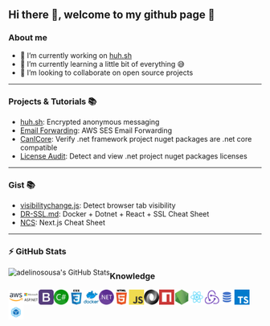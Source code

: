 ## Hi there 👋, welcome to my github page 🙂

### About me
- 🔭 I’m currently working on [huh.sh](https://github.com/adelinosousa/huh.sh)
- 🌱 I’m currently learning a little bit of everything 😅
- 👯 I’m looking to collaborate on open source projects

---

### Projects & Tutorials 📚
- [huh.sh](https://github.com/adelinosousa/huh.sh): Encrypted anonymous messaging
- [Email Forwarding](https://github.com/adelinosousa/demos/tree/main/EmailForwarding): AWS SES Email Forwarding
- [CanICore](https://github.com/adelinosousa/canicore): Verify .net framework project nuget packages are .net core compatible
- [License Audit](https://github.com/adelinosousa/canicore): Detect and view .net project nuget packages licenses

---

### Gist 📚
- [visibilitychange.js](https://gist.github.com/adelinosousa/d662fae9a887cf6e9eedf8899b0d560b): Detect browser tab visibility
- [DR-SSL.md](https://gist.github.com/adelinosousa/69b95adb0d64ec0d59912e22cb140fc9): Docker + Dotnet + React + SSL Cheat Sheet
- [NCS](https://gist.github.com/adelinosousa/619cc6b98b8a26e9958f1b61cbe3a8dc): Next.js Cheat Sheet

---

### :zap: GitHub Stats
 <img align="left" alt="adelinosousa's GitHub Stats" src="https://github-readme-stats.vercel.app/api?username=adelinosousa&show_icons=true&hide_border=false&title_color=12c2e9&icon_color=FFE400&bg_color=09131B&text_color=ffffff&border_color=0c1a25" />

### Knowledge
<a href="/topics/aws">
          <img align="left" src="https://raw.githubusercontent.com/github/explore/fbceb94436312b6dacde68d122a5b9c7d11f9524/topics/aws/aws.png" class="rounded mr-3" width="30" height="30" alt="aws">
      </a>
<a href="/topics/aspnet">
          <img align="left" src="https://raw.githubusercontent.com/github/explore/80688e429a7d4ef2fca1e82350fe8e3517d3494d/topics/aspnet/aspnet.png" class="rounded mr-3" width="30" height="30" alt="aspnet">
      </a>
<a href="/topics/bootstrap">
          <img align="left" src="https://raw.githubusercontent.com/github/explore/80688e429a7d4ef2fca1e82350fe8e3517d3494d/topics/bootstrap/bootstrap.png" class="rounded mr-3" width="30" height="30" alt="bootstrap">
      </a>
<a href="/topics/csharp">
          <img align="left" src="https://raw.githubusercontent.com/github/explore/80688e429a7d4ef2fca1e82350fe8e3517d3494d/topics/csharp/csharp.png" class="rounded mr-3" width="30" height="30" alt="csharp">
      </a>
      <a href="/topics/css">
          <img align="left" src="https://raw.githubusercontent.com/github/explore/80688e429a7d4ef2fca1e82350fe8e3517d3494d/topics/css/css.png" class="rounded mr-3" width="30" height="30" alt="css">
      </a>
      <a href="/topics/docker">
          <img align="left" src="https://raw.githubusercontent.com/github/explore/80688e429a7d4ef2fca1e82350fe8e3517d3494d/topics/docker/docker.png" class="rounded mr-3" width="30" height="30" alt="docker">
      </a>
      <a href="/topics/dotnet">
          <img align="left" src="https://raw.githubusercontent.com/github/explore/93d8a67084f94b2a444e510199a6e7622e5b09a3/topics/dotnet/dotnet.png" class="rounded mr-3" width="30" height="30" alt="dotnet">
      </a>
      <a href="/topics/html">
          <img align="left" src="https://raw.githubusercontent.com/github/explore/80688e429a7d4ef2fca1e82350fe8e3517d3494d/topics/html/html.png" class="rounded mr-3" width="30" height="30" alt="html">
      </a>
      <a href="/topics/javascript">
          <img align="left" src="https://raw.githubusercontent.com/github/explore/80688e429a7d4ef2fca1e82350fe8e3517d3494d/topics/javascript/javascript.png" class="rounded mr-3" width="30" height="30" alt="javascript">
      </a>
      <a href="/topics/json">
          <img align="left" src="https://raw.githubusercontent.com/github/explore/80688e429a7d4ef2fca1e82350fe8e3517d3494d/topics/json/json.png" class="rounded mr-3" width="30" height="30" alt="json">
      </a>
      <a href="/topics/npm">
          <img align="left" src="https://raw.githubusercontent.com/github/explore/80688e429a7d4ef2fca1e82350fe8e3517d3494d/topics/npm/npm.png" class="rounded mr-3" width="30" height="30" alt="npm">
      </a>
      <a href="/topics/nodejs">
          <img align="left" src="https://raw.githubusercontent.com/github/explore/80688e429a7d4ef2fca1e82350fe8e3517d3494d/topics/nodejs/nodejs.png" class="rounded mr-3" width="30" height="30" alt="nodejs">
      </a>
      <a href="/topics/react">
          <img align="left" src="https://raw.githubusercontent.com/github/explore/80688e429a7d4ef2fca1e82350fe8e3517d3494d/topics/react/react.png" class="rounded mr-3" width="30" height="30" alt="react">
      </a>
      <a href="/topics/redux">
          <img align="left" src="https://raw.githubusercontent.com/github/explore/80688e429a7d4ef2fca1e82350fe8e3517d3494d/topics/redux/redux.png" class="rounded mr-3" width="30" height="30" alt="redux">
      </a>
      <a href="/topics/sql">
          <img align="left" src="https://raw.githubusercontent.com/github/explore/80688e429a7d4ef2fca1e82350fe8e3517d3494d/topics/sql/sql.png" class="rounded mr-3" width="30" height="30" alt="sql">
      </a>
      <a href="/topics/typescript">
          <img align="left" src="https://raw.githubusercontent.com/github/explore/80688e429a7d4ef2fca1e82350fe8e3517d3494d/topics/typescript/typescript.png" class="rounded mr-3" width="30" height="30" alt="typescript">
      </a>
      <a href="/topics/webpack">
          <img align="left" src="https://raw.githubusercontent.com/github/explore/80688e429a7d4ef2fca1e82350fe8e3517d3494d/topics/webpack/webpack.png" class="rounded mr-3" width="30" height="30" alt="webpack">
      </a>

